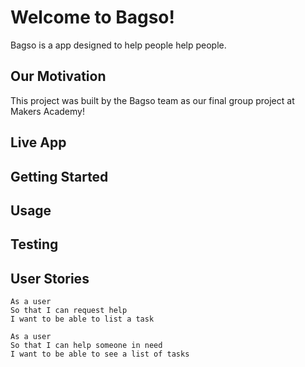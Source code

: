 # Welcome to Bagso!

Bagso is a app designed to help people help people.

## Our Motivation

This project was built by the Bagso team as our final group project at Makers Academy!


## Live App
## Getting Started
## Usage
## Testing
## User Stories

```
As a user
So that I can request help
I want to be able to list a task

As a user
So that I can help someone in need
I want to be able to see a list of tasks
```
